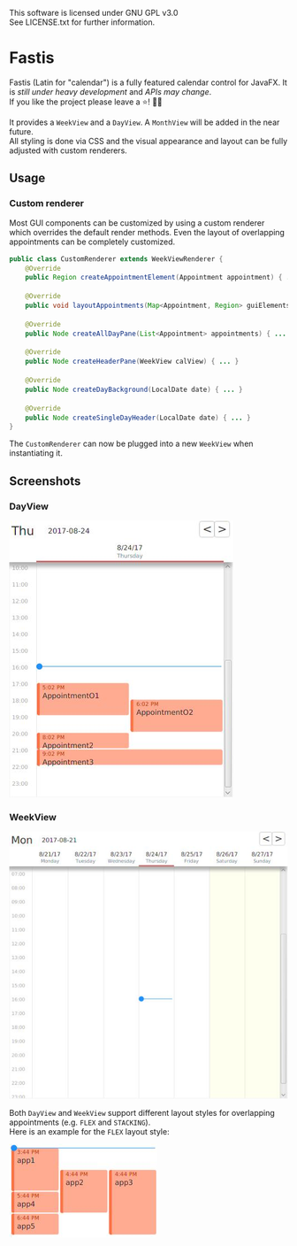 This software is licensed under GNU GPL v3.0  
See LICENSE.txt for further information.

# Fastis
Fastis (Latin for "calendar") is a fully featured calendar control for JavaFX. It is _still under heavy development_ and _APIs may change_.  
If you like the project please leave a ⭐! 🎉🎉

It provides a `WeekView` and a `DayView`. A `MonthView` will be added in the near future.  
All styling is done via CSS and the visual appearance and layout can be fully adjusted with custom renderers.

## Usage

### Custom renderer
Most GUI components can be customized by using a custom renderer which overrides the default render methods.
Even the layout of overlapping appointments can be completely customized.
```java
public class CustomRenderer extends WeekViewRenderer {
    @Override
    public Region createAppointmentElement(Appointment appointment) { ... }
    
    @Override
    public void layoutAppointments(Map<Appointment, Region> guiElements) { ... }
    
    @Override
    public Node createAllDayPane(List<Appointment> appointments) { ... }
    
    @Override
    public Node createHeaderPane(WeekView calView) { ... }
    
    @Override
    public Node createDayBackground(LocalDate date) { ... }
    
    @Override
    public Node createSingleDayHeader(LocalDate date) { ... }
}
```

The `CustomRenderer` can now be plugged into a new `WeekView` when instantiating it.

## Screenshots

### DayView
![DayView](screenshots/DayView.jpg)

### WeekView
![WeekView](screenshots/WeekView.jpg)

Both `DayView` and `WeekView` support different layout styles for overlapping appointments (e.g. `FLEX` and `STACKING`).  
Here is an example for the `FLEX` layout style:

![FLEX layout style](screenshots/layout_flex.jpg)